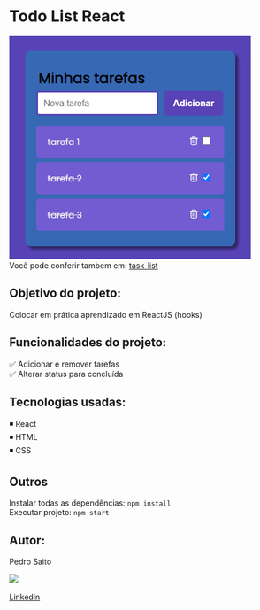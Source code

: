 # Todo List React

<img src="./public/img/index.png"> <br>
Você pode conferir tambem em: <a href="" target="_blank">task-list</a>


## Objetivo do projeto: 

Colocar em prática aprendizado em ReactJS (hooks)


## Funcionalidades do projeto: 

✅ Adicionar e remover tarefas <br>
✅ Alterar status para concluída <br>


## Tecnologias usadas: 

◾ React <br>
◾ HTML <br>
◾ CSS <br>


## Outros

Instalar todas as dependências: `npm install` <br>
Executar projeto: `npm start`<br>


## Autor:

Pedro Saito 

<img src="./img/pedro_saito.jpg" width="150px"></img><br>

<a href="https://www.linkedin.com/in/pedrosaito1/" target="_blank">Linkedin</a>